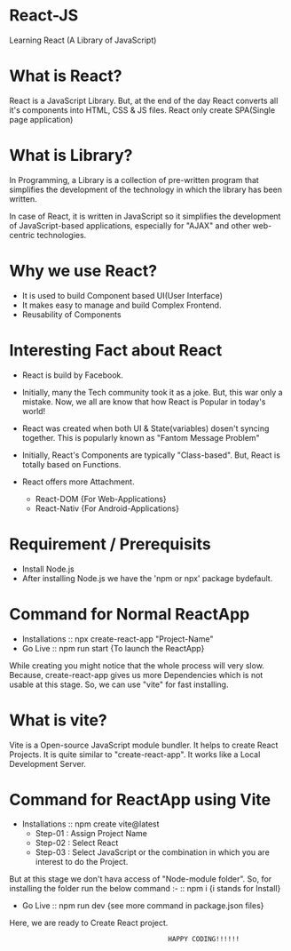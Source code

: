 # React-JS
Learning React (A Library of JavaScript)

# What is React?

React is a JavaScript Library. But, at the end of the day React converts all it's components into HTML, CSS & JS files. React only create SPA(Single page application)

# What is Library?

In Programming, a Library is a collection of pre-written program that simplifies the development of the technology in which the library has been written. 

In case of React, it is written in JavaScript so it simplifies the development of JavaScript-based applications, especially for "AJAX" and other web-centric technologies.

# Why we use React?

- It is used to build Component based UI(User Interface)
- It makes easy to manage and build Complex Frontend.
- Reusability of Components

# Interesting Fact about React

- React is build by Facebook. 
- Initially, many the Tech community took it as a joke. But, this war only a mistake. Now, we all are know that how React is Popular in today's world!
- React was created when both UI & State(variables) dosen't  syncing together. This is popularly known as "Fantom Message Problem"
- Initially, React's Components are typically "Class-based". But, React is totally based on Functions. 

- React offers more Attachment.
  - React-DOM     {For Web-Applications}
  - React-Nativ   {For Android-Applications}

# Requirement / Prerequisits

- Install Node.js
- After installing Node.js we have the 'npm or npx' package bydefault.

# Command for Normal ReactApp

- Installations :: npx create-react-app "Project-Name"
- Go Live       :: npm run start {To launch the ReactApp}

While creating you might notice that the whole process will very slow. Because, create-react-app gives us more Dependencies which is not usable at this stage. So, we can use "vite" for fast installing.

# What is vite?

Vite is a Open-source JavaScript module bundler. It helps to create React Projects. It is quite similar to "create-react-app". It works like a Local Development Server.

# Command for ReactApp using Vite

- Installations :: npm create vite@latest
  - Step-01 : Assign Project Name
  - Step-02 : Select React
  - Step-03 : Select JavaScript or the combination in which you are interest to do the Project.

But at this stage we don't hava access of "Node-module folder". So, for installing the folder run the below command :- 
                :: npm i  {i stands for Install}
- Go Live       :: npm run dev {see more command in package.json files}

Here, we are ready to Create React project.

                                            HAPPY CODING!!!!!!